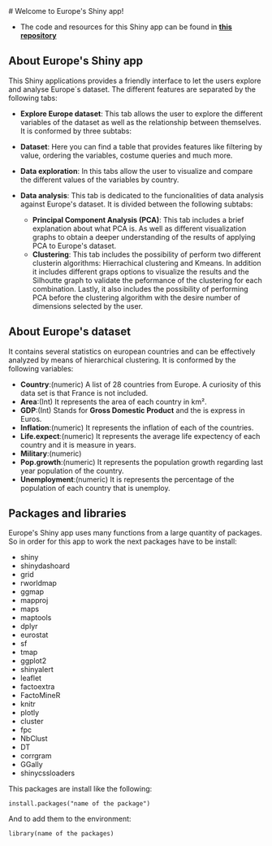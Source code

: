 <link href="styleMD.css" rel="stylesheet"></link>
# Welcome to Europe's Shiny app! 

* The code and resources for this Shiny app can be found in [**this repository**](https://github.com/rllopcar/big_data_shiny.git)

## About Europe's Shiny app
This Shiny applications provides a friendly interface to let the users explore and analyse Europe´s dataset. The different features are separated by the following tabs:  

*  **Explore Europe dataset**: This tab allows the user to explore the different variables of the dataset as well as the relationship between themselves. It is conformed by three subtabs:
 * **Dataset**: Here you can find a table that provides features like filtering by value, ordering the variables, costume queries and much more.
 * **Data exploration**: In this tabs allow the user to visualize and compare the different values of the variables by country.
 
* **Data analysis**: This tab is dedicated to the funcionalities of data analysis against Europe's dataset. It is divided between the following subtabs:
  	 * **Principal Component Analysis (PCA)**: This tab includes a brief explanation about what PCA is. As well as different visualization graphs to obtain a deeper understanding of the results of applying PCA to Europe's dataset.
  	 * **Clustering**: This tab includes the possibility of perform two different clusterin algorithms: Hierrachical clustering and Kmeans. In addition it includes different graps options to visualize the results and the Silhoutte graph to validate the peformance of the clustering for each combination. Lastly, it also includes the possibility of performing PCA before the clustering algorithm with the desire number of dimensions selected by the user.
 

## About Europe's dataset
It contains several statistics on european countries and can be effectively analyzed by means of hierarchical clustering. It is conformed by the following variables:  

* **Country**:(numeric) A list of 28 countries from Europe. A curiosity of this data set is that France is not included. 
*  **Area**:(Int) It represents the area of each country in km².
*  **GDP**:(Int) Stands for **Gross Domestic Product** and the is express in Euros.
*  **Inflation**:(numeric) It represents the inflation of each of the countries.
*  **Life.expect**:(numeric) It represents the average life expectency of each country and it is measure in years.
*  **Military**:(numeric) 
*  **Pop.growth**:(numeric) It represents the population growth regarding last year population of the country.
*  **Unemployment**:(numeric) It is represents the percentage of the population of each country that is unemploy.

## Packages and libraries
Europe's Shiny app uses many functions from a large quantity of packages. So in order for this app to work the next packages have to be install:

* shiny
* shinydashoard
* grid
* rworldmap
* ggmap
* mapproj
* maps
* maptools
* dplyr
* eurostat
* sf
* tmap
* ggplot2
* shinyalert
* leaflet
* factoextra
* FactoMineR
* knitr
* plotly
* cluster
* fpc
* NbClust
* DT
* corrgram
* GGally
* shinycssloaders


This packages are install like the following:

```
install.packages("name of the package")
```

And to add them to the environment:  

```
library(name of the packages)
```  



